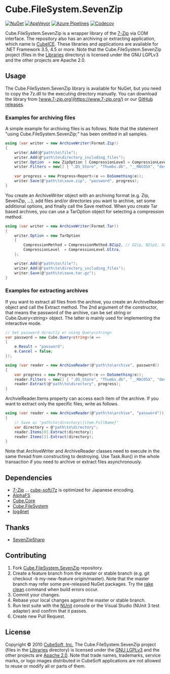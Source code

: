 Cube.FileSystem.SevenZip
====

[![NuGet](https://img.shields.io/nuget/v/Cube.FileSystem.SevenZip.svg)](https://www.nuget.org/packages/Cube.FileSystem.SevenZip/)
[![AppVeyor](https://ci.appveyor.com/api/projects/status/jao7f754rlookxxe?svg=true)](https://ci.appveyor.com/project/clown/cube-filesystem-sevenzip)
[![Azure Pipelines](https://dev.azure.com/cube-soft-jp/Cube.FileSystem.SevenZip/_apis/build/status/cube-soft.Cube.FileSystem.SevenZip?branchName=master)](https://dev.azure.com/cube-soft-jp/Cube.FileSystem.SevenZip/_build)
[![Codecov](https://codecov.io/gh/cube-soft/Cube.FileSystem.SevenZip/branch/master/graph/badge.svg)](https://codecov.io/gh/cube-soft/Cube.FileSystem.SevenZip)

Cube.FileSystem.SevenZip is a wrapper library of the [7-Zip](http://www.7-zip.org/) via COM interface.
The repository also has an archiving or extracting application, which name is [CubeICE](https://www.cube-soft.jp/cubeice/).
These libraries and applications are available for .NET Framework 3.5, 4.5 or more.
Note that the Cube.FileSystem.SevenZip project (files in the [Libraries](https://github.com/cube-soft/Cube.FileSystem.SevenZip/blob/master/Libraries) directory) is licensed under the GNU LGPLv3 and the other projects are Apache 2.0.

## Usage

The Cube.FileSystem.SevenZip library is available for NuGet, but you need to copy the 7z.dll to the executing directory manually. 
You can download the library from [www.7-zip.org](https://www.7-zip.org/) or our [GitHub releases](https://github.com/cube-soft/Cube.FileSystem.SevenZip/releases).

### Examples for archiving files

A simple example for archiving files is as follows.
Note that the statement "using Cube.FileSystem.SevenZip;" has been omitted in all samples.

```cs
using (var writer = new ArchiveWriter(Format.Zip))
{
    writer.Add(@"path\to\file");
    writer.Add(@"path\to\directory_including_files");
    writer.Option  = new ZipOption { CompressionLevel = CompressionLevel.Ultra };
    writer.Filters = new[] { ".DS_Store", "Thumbs.db", "__MACOSX", "desktop.ini" };
    
    var progress = new Progress<Report>(e => DoSomething(e));
    writer.Save(@"path\to\save.zip", "password", progress);
}
```

You create an ArchiveWriter object with an archiving format (e.g. Zip, SevenZip, ...),
add files and/or directories you want to archive, set some additional options, and finally call the Save method.
When you create Tar based archives, you can use a TarOption object for selecting a compression method.

```cs
using (var writer = new ArchiveWriter(Format.Tar))
{
    writer.Option = new TarOption
    {
        CompressionMethod = CompressionMethod.BZip2, // GZip, BZip2, XZ or Copy
        CompressionLevel  = CompressionLevel.Ultra,
    };

    writer.Add(@"path\to\file");
    writer.Add(@"path\to\directory_including_files");
    writer.Save(@"path\to\save.tar.gz");
}
```

### Examples for extracting archives

If you want to extract all files from the archive, you create an ArchiveReader object
and call the Extract method. The 2nd argument of the constructor, that means the
password of the archive, can be set string or Cube.Query&lt;string&gt; object.
The latter is mainly used for implementing the interactive mode.

```cs
// Set password directly or using Query<string>
var password = new Cube.Query<string>(e =>
{
    e.Result = "password";
    e.Cancel = false;
});

using (var reader = new ArchiveReader(@"path\to\archive", password))
{
    var progress = new Progress<Report>(e => DoSomething(e));
    reader.Filters = new[] { ".DS_Store", "Thumbs.db", "__MACOSX", "desktop.ini" };    
    reader.Extract(@"path\to\directory", progress);
}
```

ArchvieReader.Items property can access each item of the archive.
If you want to extract only the specific files, write as follows.

```cs
using (var reader = new ArchiveReader(@"path\to\archive", "password"))
{
    // Save as "path\to\directory\{item.FullName}"
    var directory = @"path\to\directory";
    reader.Items[0].Extract(directory);
    reader.Items[3].Extract(directory);
}
```

Note that ArchiveWriter and ArchiveReader classes need to execute in the same thread from constructing to destroying.
Use Task.Run() in the whole transaction if you need to archive or extract files asynchronously.

## Dependencies

* [7-Zip](https://www.7-zip.org/) ... [cube-soft/7z](https://github.com/cube-soft/7z) is optimized for Japanese encoding.
* [AlphaFS](https://alphafs.alphaleonis.com/)
* [Cube.Core](https://github.com/cube-soft/Cube.Core)
* [Cube.FileSystem](https://github.com/cube-soft/Cube.FileSystem)
* [log4net](https://logging.apache.org/log4net/)

## Thanks

* [SevenZipSharp](https://www.nuget.org/packages/SevenZipSharp/)

## Contributing

1. Fork [Cube.FileSystem.SevenZip](https://github.com/cube-soft/Cube.FileSystem.SevenZip/fork) repository.
2. Create a feature branch from the master or stable branch (e.g. git checkout -b my-new-feature origin/master). Note that the master branch may refer some pre-released NuGet packages. Try the [rake clean](https://github.com/cube-soft/Cube.FileSystem.SevenZip/blob/master/Rakefile) command when build errors occur.
3. Commit your changes.
4. Rebase your local changes against the master or stable branch.
5. Run test suite with the [NUnit](http://nunit.org/) console or the Visual Studio (NUnit 3 test adapter) and confirm that it passes.
6. Create new Pull Request.

## License
 
Copyright © 2010 [CubeSoft, Inc.](http://www.cube-soft.jp/) The Cube.FileSystem.SevenZip project (files in the [Libraries](https://github.com/cube-soft/Cube.FileSystem.SevenZip/blob/master/Libraries) directory) is licensed under the [GNU LGPLv3](https://github.com/cube-soft/Cube.FileSystem.SevenZip/blob/master/Libraries/License.txt)
and the other projects are [Apache 2.0](https://github.com/cube-soft/Cube.FileSystem.SevenZip/blob/master/License.txt).
Note that trade names, trademarks, service marks, or logo images distributed in CubeSoft applications are not allowed to reuse or modify all or parts of them.
